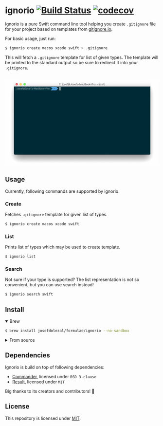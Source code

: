 # ignorio [![Build Status](https://travis-ci.com/josefdolezal/ignorio.svg?token=AxpSW7yys3aiQpPG9zMW&branch=master)](https://travis-ci.com/josefdolezal/ignorio) [![codecov](https://codecov.io/gh/josefdolezal/ignorio/branch/master/graph/badge.svg)](https://codecov.io/gh/josefdolezal/ignorio)
Ignorio is a pure Swift command line tool helping you create `.gitignore` file for your project based on templates from [gitignore.io](https://gitignore.io).

For basic usage, just run:

```bash
$ ignorio create macos xcode swift > .gitignore
```

This will fetch a `.gitignore` template for list of given types. The template will be printed to the standard output so be sure to redirect it into your `.gitignore`.

<p align="center">
    <br />
	<a href="https://github.com/josefdolezal/ignorio/"><img src="assets/cli.gif" alt="Ignorio terminal CLI" /></a>
</p>

## Usage

Currently, following commands are supported by ignorio.

### Create

Fetches `.gitignore` template for given list of types. 

```bash
$ ignorio create macos xcode swift
```

### List

Prints list of types which may be used to create template.

```bash
$ ignorio list
```

### Search

Not sure if your type is supported? The list representation is not so convenient, but you can use search instead!

```bash
$ ignorio search swift
```

## Install

<details open>
<summary>Brew</summary>

```bash
$ brew install josefdolezal/formulae/ignorio --no-sandbox
```

</details>

<details>
<summary>From source</summary>

Ignorio requires Swift 3 and Swift Package Manager for success build.

```bash
$ make
$ ./.build/debug/ignorio
```

</details>

## Dependencies

Ignorio is build on top of following dependencies:

* [Commander](https://github.com/kylef/Commander), licensed under `BSD 3-clause`
* [Result](https://github.com/antitypical/Result), licensed under `MIT`

Big thanks to its creators and contributors! :tada:

## License

This repository is licensed under [MIT](LICENSE).
